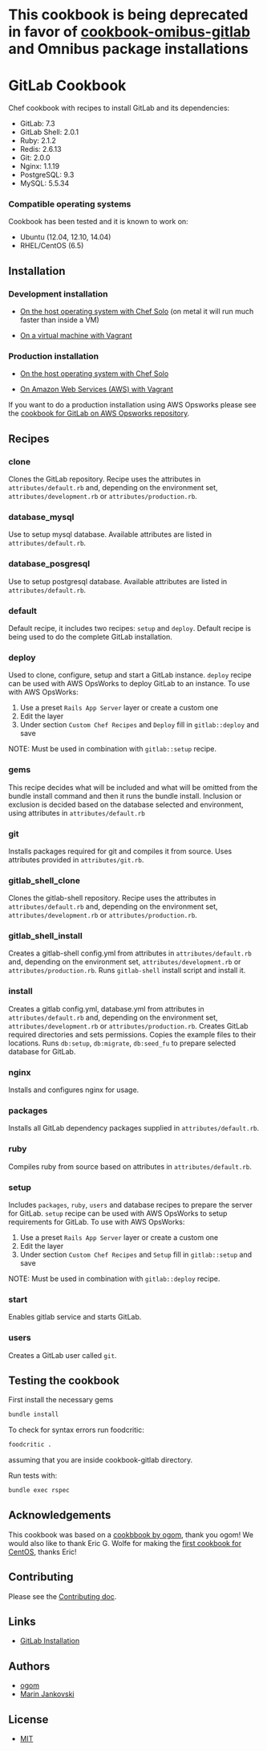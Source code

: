 # This cookbook is being deprecated in favor of [cookbook-omibus-gitlab](https://gitlab.com/gitlab-org/cookbook-omnibus-gitlab) and Omnibus package installations

GitLab Cookbook
===============

Chef cookbook with recipes to install GitLab and its dependencies:

* GitLab: 7.3
* GitLab Shell: 2.0.1
* Ruby: 2.1.2
* Redis: 2.6.13
* Git: 2.0.0
* Nginx: 1.1.19
* PostgreSQL: 9.3
* MySQL: 5.5.34

### Compatible operating systems

Cookbook has been tested and it is known to work on:

* Ubuntu (12.04, 12.10, 14.04)
* RHEL/CentOS (6.5)

## Installation

### Development installation

* [On the host operating system with Chef Solo](doc/development.md) (on metal it will run much faster than inside a VM)

* [On a virtual machine with Vagrant](doc/development_vagrant.md)

### Production installation

* [On the host operating system with Chef Solo](doc/production.md)

* [On Amazon Web Services (AWS) with Vagrant](doc/aws_vagrant.md)

If you want to do a production installation using AWS Opsworks please see the [cookbook for GitLab on AWS Opsworks repository](https://gitlab.com/gitlab-com/cookbook-gitlab-opsworks/blob/master/README.md).

## Recipes

### clone

Clones the GitLab repository. Recipe uses the attributes in `attributes/default.rb` and, depending on the environment set,
`attributes/development.rb` or `attributes/production.rb`.

### database_mysql

Use to setup mysql database. Available attributes are listed in `attributes/default.rb`.

### database_posgresql

Use to setup postgresql database. Available attributes are listed in `attributes/default.rb`.

### default

Default recipe, it includes two recipes: `setup` and `deploy`. Default recipe is being used to do the complete GitLab installation.

### deploy

Used to clone, configure, setup and start a GitLab instance. `deploy` recipe can be used with AWS OpsWorks to deploy GitLab to an instance.
To use with AWS OpsWorks:

1. Use a preset `Rails App Server` layer or create a custom one
1. Edit the layer
1. Under section `Custom Chef Recipes` and `Deploy` fill in `gitlab::deploy` and save

NOTE: Must be used in combination with `gitlab::setup` recipe.

### gems

This recipe decides what will be included and what will be omitted from the bundle install command and then it runs the bundle install.
Inclusion or exclusion is decided based on the database selected and environment, using attributes in `attributes/default.rb`

### git

Installs packages required for git and compiles it from source. Uses attributes provided in `attributes/git.rb`.

### gitlab_shell_clone

Clones the gitlab-shell repository. Recipe uses the attributes in `attributes/default.rb` and, depending on the environment set,
`attributes/development.rb` or `attributes/production.rb`.

### gitlab_shell_install

Creates a gitlab-shell config.yml from attributes in `attributes/default.rb` and, depending on the environment set,
`attributes/development.rb` or `attributes/production.rb`. Runs `gitlab-shell` install script and install it.

### install

Creates a gitlab config.yml, database.yml from attributes in `attributes/default.rb` and, depending on the environment set,
`attributes/development.rb` or `attributes/production.rb`. Creates GitLab required directories and sets permissions. Copies the example files
to their locations. Runs `db:setup`, `db:migrate`, `db:seed_fu` to prepare selected database for GitLab.

### nginx

Installs and configures nginx for usage.

### packages

Installs all GitLab dependency packages supplied in `attributes/default.rb`.

### ruby

Compiles ruby from source based on attributes in `attributes/default.rb`.

### setup

Includes `packages`, `ruby`, `users` and database recipes to prepare the server for GitLab.
`setup` recipe can be used with AWS OpsWorks to setup requirements for GitLab.
To use with AWS OpsWorks:

1. Use a preset `Rails App Server` layer or create a custom one
1. Edit the layer
1. Under section `Custom Chef Recipes` and `Setup` fill in `gitlab::setup` and save

NOTE: Must be used in combination with `gitlab::deploy` recipe.

### start

Enables gitlab service and starts GitLab.

### users

Creates a GitLab user called `git`.

## Testing the cookbook

First install the necessary gems

```bash
bundle install
```
To check for syntax errors run foodcritic:

```bash
foodcritic .
```
assuming that you are inside cookbook-gitlab directory.

Run tests with:

```bash
bundle exec rspec
```

## Acknowledgements

This cookbook was based on a [cookbbook by ogom](https://github.com/ogom/cookbook-gitlab), thank you ogom! We would also like to thank Eric G. Wolfe for making the [first cookbook for CentOS](https://github.com/atomic-penguin/cookbook-gitlab), thanks Eric!

## Contributing

Please see the [Contributing doc](CONTRIBUTING.md).

## Links

* [GitLab Installation](https://github.com/gitlabhq/gitlabhq/blob/master/doc/install/installation.md)

## Authors

* [ogom](https://github.com/ogom)
* [Marin Jankovski](https://github.com/maxlazio)

## License

* [MIT](LICENSE)
